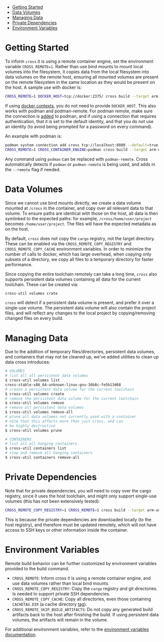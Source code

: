 <!--toc:start-->
- [Getting Started](#getting-started)
- [Data Volumes](#data-volumes)
- [Managing Data](#managing-data)
- [Private Dependencies](#private-dependencies)
- [Environment Variables](#environment-variables)
<!--toc:end-->


# Getting Started

To inform `cross` it is using a remote container engine, set the environment
variable `CROSS_REMOTE=1`. Rather than use bind mounts to mount local volumes
into the filesystem, it copies data from the local filesystem into data volumes
on the remote host, ensuring all mounted volumes are present on the remote
filesystem in the same location as they would be present on the host. A sample
use with docker is:

```bash
CROSS_REMOTE=1 DOCKER_HOST=tcp://docker:2375/ cross build --target arm-unknown-linux-gnueabihf
```

If using [docker
contexts](https://docs.docker.com/engine/context/working-with-contexts/), you
do not need to provide `DOCKER_HOST`. This also works with podman and
podman-remote. For podman remote, make sure the connection is
[added](https://docs.podman.io/en/latest/markdown/podman-system-connection-add.1.html)
to podman, and if using a connection that requires authentication, that it is
set to the default identity, and that you do not use an identity (to avoid
being prompted for a password on every command).

An example with podman is:

```bash
podman system connection add cross tcp://localhost:8080 --default=true
CROSS_REMOTE=1 CROSS_CONTAINER_ENGINE=podman cross build --target arm-unknown-linux-gnueabihf
```

Any command using `podman` can be replaced with `podman-remote`. Cross
automatically detects if `podman` or `podman-remote` is being used, and adds in
the `--remote` flag if needed.


# Data Volumes

Since we cannot use bind mounts directly, we create a data volume mounted at
`/cross` in the container, and copy over all relevant data to that volume. To
ensure paths are identical with those on the host, all data is then symlinked
to the expected paths: for example, `/cross/home/user/project` becomes
`/home/user/project`. The files will have the expected metadata as on the host.

By default, `cross` does not copy the `cargo` registry, not the target
directory. These can be enabled via the `CROSS_REMOTE_COPY_REGISTRY` and
`CROSS_REMOTE_COPY_CACHE` environment variables. In order to minimize the
number of calls to docker, which has large overhead, when copying only subsets
of a directory, we copy all files to a temporary directory for faster
performance.

Since copying the entire toolchain remotely can take a long time, `cross` also
supports persistent data volumes containing all data for the current toolchain.
These can be created via:

```bash
cross-util volumes crate
```

`cross` will detect if a persistent data volume is present, and prefer it over
a single-use volume. The persistent data volume will also contain the project
files, and will reflect any changes to the local project by copying/removing
changed files on every build.


# Managing Data

Due to the addition of temporary files/directories, persistent data volumes,
and containers that may not be cleaned up, we've added utilities to clean up
data cross introduces:

```bash
# VOLUMES
# list all all persistent data volumes
$ cross-util volumes list
cross-stable-x86_64-unknown-linux-gnu-16b8c-fe5b13d68
# create a persistent data volume for the current toolchain
$ cross-util volumes create
# remove the persistent data volume for the current toolchain
$ cross-util volumes remove
# remove all persistent data volumes
$ cross-util volumes remove-all
# prune all data volumes not currently used with a container
# note that this affects more than just cross, and can
# be highly destructive
$ cross-util volumes prune

# CONTAINERS
# list all all hanging containers
$ cross-util containers list
# stop and remove all hanging containers
$ cross-util containers remove-all
```


# Private Dependencies

Note that for private dependencies, you will need to copy over the cargo
registry, since it uses the host toolchain, and might only support single-use
volumes (this has not been extensively tested):

```bash
CROSS_REMOTE_COPY_REGISTRY=1 CROSS_REMOTE=1 cross build --target arm-unknown-linux-gnueabihf
```

This is because the private dependencies are downloaded locally (to the host
registry), and therefore must be updated remotely, which will not have access
to SSH keys or other information inside the container.


# Environment Variables

Remote build behavior can be further customized by environment variables
provided to the build command.

- `CROSS_REMOTE`: Inform cross it is using a remote container engine, and use
  data volumes rather than local bind mounts. 
- `CROSS_REMOTE_COPY_REGISTRY`: Copy the `cargo` registry and git directories.
  Is needed to support  private SSH dependencies.
- `CROSS_REMOTE_COPY_CACHE`: Copy all directories, even those containing
  `CACHETAG.DIR` (a cache directory [tag](https://bford.info/cachedir/)).
- `CROSS_REMOTE_SKIP_BUILD_ARTIFACTS`: Do not copy any generated build
  artifacts back to the host after finishing the build. If using persistent
  data volumes, the artifacts will remain in the volume.

For additional environment variables, refer to the [environment variables
documentation][docs-env-vars].

[docs-env-vars]: ./environment_variables.md
